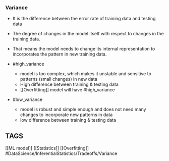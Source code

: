 ### Variance
- It is the difference between the error rate of training data and testing data
- The degree of changes in the model itself with respect to changes in the training data. 
- That means the model needs to change its internal representation to incorporates the pattern in new training data. 

- #high_variance 
	- model is too complex, which makes it unstable and sensitive to patterns (small changes) in new data
	- High difference between training & testing data
	- [[Overfitting]] model will have #high_variance 
- #low_variance 
	- model is robust and simple enough and does not need many changes to incorporate new patterns in data
	- low difference between training & testing data

## TAGS

[[ML model]] [[Statistics]] [[Overfitting]] #DataScience/InferentialStatistics/Tradeoffs/Variance
